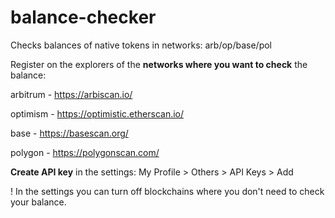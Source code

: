 # balance-checker
Checks balances of native tokens in networks: arb/op/base/pol

Register on the explorers of the **networks where you want to check** the balance:

arbitrum - https://arbiscan.io/

optimism - https://optimistic.etherscan.io/

base - https://basescan.org/

polygon - https://polygonscan.com/


**Create API key** in the settings:
My Profile > Others > API Keys > Add


! In the settings you can turn off blockchains where you don't need to check your balance.
